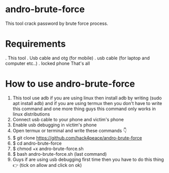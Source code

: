 # andro-brute-force
This tool crack password by brute force process. 
# Requirements 
. This tool
. Usb cable and otg (for mobile)
. usb cable (for laptop and computer etc..)
. locked phone 
That's all
# How to use andro-brute-force
1. This tool use adb if you are using linux then install adb by writing (sudo apt install adb) and if you are using termux then you don't have to write this command and one more thing guys this command only works in linux distributions
2. Connect usb cable to your phone and victim's phone
3. Enable usb debugging in victim's phone 
4. Open termux or terminal and write these commands 👇
5. $ git clone https://github.com/hack4peace/andro-brute-force
6. $ cd andro-brute-force 
7. $ chmod +x andro-brute-force.sh
8. $ bash andro-brute-force.sh (last command)
9. Guys if are using usb debugging first time then you have to do this thing 👉 (tick on allow and click on ok)
